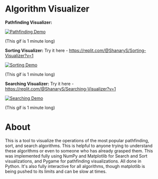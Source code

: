 # Algorithm Visualizer
**Pathfinding Visualizer:**

[![Pathfinding Demo](https://user-images.githubusercontent.com/86130442/132087598-616c7f42-f792-4a5e-bb33-90fd156d8eeb.gif)](https://user-images.githubusercontent.com/86130442/132087598-616c7f42-f792-4a5e-bb33-90fd156d8eeb.gif)

(This gif is 1 minute long)

**Sorting Visualizer:** Try it here - https://replit.com/@ShanaryS/Sorting-Visualizer?v=1

[![Sorting Demo](https://user-images.githubusercontent.com/86130442/131289060-9d2ca6a5-ad37-464c-bcdc-fbd57ab08cdd.gif)](https://user-images.githubusercontent.com/86130442/131289060-9d2ca6a5-ad37-464c-bcdc-fbd57ab08cdd.gif)

(This gif is 1 minute long)

**Searching Visualizer:** Try it here - https://replit.com/@ShanaryS/Searching-Visualizer?v=1

[![Searching Demo](https://user-images.githubusercontent.com/86130442/131287945-a9409a1d-7f8e-4396-af52-14591e421225.gif)](https://user-images.githubusercontent.com/86130442/131287945-a9409a1d-7f8e-4396-af52-14591e421225.gif)

(This gif is 1 minute long)

# About
This is a tool to visualize the operations of the most popular pathfinding, sort, and search algorithms. This is helpful to anyone trying to understand these algorithms or even to someone who has already grasped them. This was implemented fully using NumPy and Matplotlib for Search and Sort visualizations, and Pygame for pathfinding visualizations. All done in Python. It's also fully interactive for all algorithms, though matplotlib is being pushed to its limits and can be slow at times.

